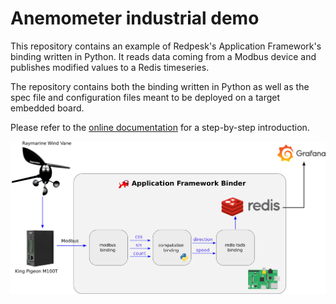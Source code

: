# Anemometer industrial demo

This repository contains an example of Redpesk's Application Framework's binding written in Python.
It reads data coming from a Modbus device and publishes modified values to a Redis timeseries.

The repository contains both the binding written in Python as well as the spec file and configuration files meant to be deployed on a target embedded board.

Please refer to the [online documentation](https://docs.redpesk.bzh/docs/en/master/redpesk-industrial/docs/introduction.html) for a step-by-step introduction.

![Project overview](images/industrial-demo-schema.png)